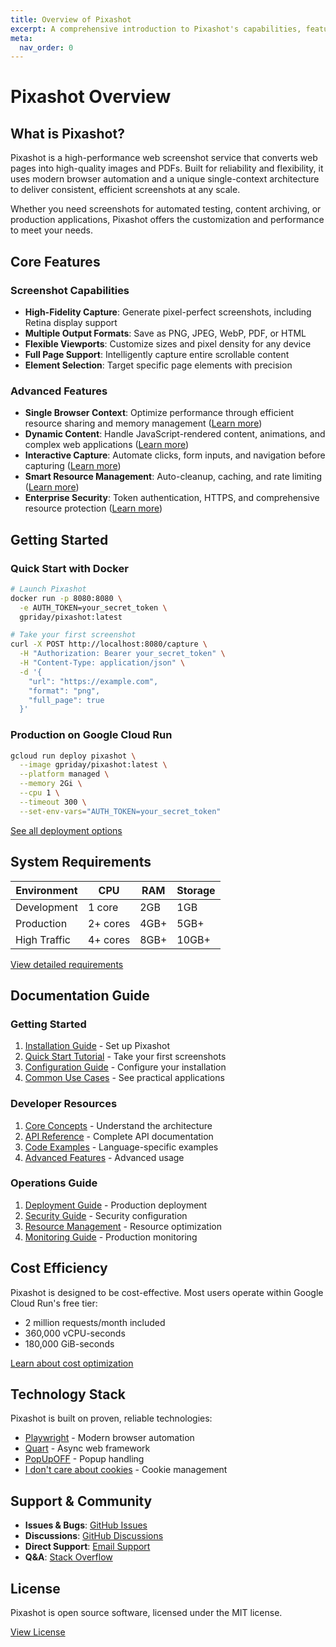 ```yaml
---
title: Overview of Pixashot
excerpt: A comprehensive introduction to Pixashot's capabilities, features, and documentation structure for screenshot automation and web content capture.
meta:
  nav_order: 0
---
```


# Pixashot Overview

## What is Pixashot?

Pixashot is a high-performance web screenshot service that converts web pages into high-quality images and PDFs. Built for reliability and flexibility, it uses modern browser automation and a unique single-context architecture to deliver consistent, efficient screenshots at any scale.

Whether you need screenshots for automated testing, content archiving, or production applications, Pixashot offers the customization and performance to meet your needs.

## Core Features

### Screenshot Capabilities
- **High-Fidelity Capture**: Generate pixel-perfect screenshots, including Retina display support
- **Multiple Output Formats**: Save as PNG, JPEG, WebP, PDF, or HTML
- **Flexible Viewports**: Customize sizes and pixel density for any device
- **Full Page Support**: Intelligently capture entire scrollable content
- **Element Selection**: Target specific page elements with precision

### Advanced Features
- **Single Browser Context**: Optimize performance through efficient resource sharing and memory management ([Learn more](core-concepts/browser-context.md))
- **Dynamic Content**: Handle JavaScript-rendered content, animations, and complex web applications ([Learn more](interaction-system/dynamic-content.md))
- **Interactive Capture**: Automate clicks, form inputs, and navigation before capturing ([Learn more](interaction-system/user-actions.md))
- **Smart Resource Management**: Auto-cleanup, caching, and rate limiting ([Learn more](core-concepts/resource-management.md))
- **Enterprise Security**: Token authentication, HTTPS, and comprehensive resource protection ([Learn more](security/index.md))

## Getting Started

### Quick Start with Docker
```bash
# Launch Pixashot
docker run -p 8080:8080 \
  -e AUTH_TOKEN=your_secret_token \
  gpriday/pixashot:latest

# Take your first screenshot
curl -X POST http://localhost:8080/capture \
  -H "Authorization: Bearer your_secret_token" \
  -H "Content-Type: application/json" \
  -d '{
    "url": "https://example.com",
    "format": "png",
    "full_page": true
  }'
```

### Production on Google Cloud Run
```bash
gcloud run deploy pixashot \
  --image gpriday/pixashot:latest \
  --platform managed \
  --memory 2Gi \
  --cpu 1 \
  --timeout 300 \
  --set-env-vars="AUTH_TOKEN=your_secret_token"
```

[See all deployment options](deployment/index.md)

## System Requirements

| Environment | CPU | RAM | Storage |
|-------------|-----|-----|----------|
| Development | 1 core | 2GB | 1GB |
| Production | 2+ cores | 4GB+ | 5GB+ |
| High Traffic | 4+ cores | 8GB+ | 10GB+ |

[View detailed requirements](getting-started/installation.md#system-requirements)

## Documentation Guide

### Getting Started
1. [Installation Guide](getting-started/installation.md) - Set up Pixashot
2. [Quick Start Tutorial](getting-started/quickstart.md) - Take your first screenshots
3. [Configuration Guide](getting-started/configuration.md) - Configure your installation
4. [Common Use Cases](use-cases/index.md) - See practical applications

### Developer Resources
1. [Core Concepts](core-concepts/index.md) - Understand the architecture
2. [API Reference](api-reference/index.md) - Complete API documentation
3. [Code Examples](code-examples/index.md) - Language-specific examples
4. [Advanced Features](capture-options/advanced-capture.md) - Advanced usage

### Operations Guide
1. [Deployment Guide](deployment/index.md) - Production deployment
2. [Security Guide](security/index.md) - Security configuration
3. [Resource Management](core-concepts/resource-management.md) - Resource optimization
4. [Monitoring Guide](deployment/cloud-run.md) - Production monitoring

## Cost Efficiency

Pixashot is designed to be cost-effective. Most users operate within Google Cloud Run's free tier:
- 2 million requests/month included
- 360,000 vCPU-seconds
- 180,000 GiB-seconds

[Learn about cost optimization](deployment/index.md#cost-considerations)

## Technology Stack

Pixashot is built on proven, reliable technologies:
- [Playwright](https://playwright.dev/) - Modern browser automation
- [Quart](https://quart.palletsprojects.com/) - Async web framework
- [PopUpOFF](https://github.com/AdguardTeam/PopUpOFF) - Popup handling
- [I don't care about cookies](https://www.i-dont-care-about-cookies.eu/) - Cookie management

## Support & Community

- **Issues & Bugs**: [GitHub Issues](https://github.com/pixashot/pixashot/issues)
- **Discussions**: [GitHub Discussions](https://github.com/pixashot/pixashot/discussions)
- **Direct Support**: [Email Support](mailto:support@pixashot.com)
- **Q&A**: [Stack Overflow](https://stackoverflow.com/questions/tagged/pixashot)

## License

Pixashot is open source software, licensed under the MIT license.

[View License](https://github.com/pixashot/pixashot/blob/main/LICENSE)